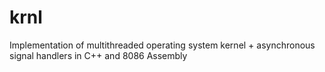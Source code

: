 # krnl
Implementation of multithreaded operating system kernel + asynchronous signal handlers in C++ and 8086 Assembly
